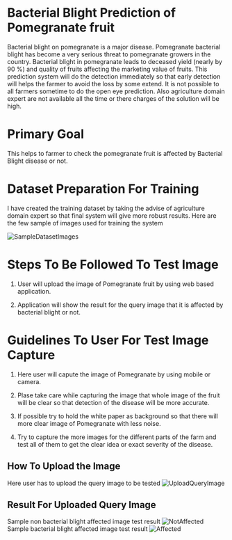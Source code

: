 
# Bacterial Blight Prediction of Pomegranate fruit

Bacterial blight on pomegranate is a major disease. Pomegranate bacterial blight has become a very serious threat to pomegranate growers in the country. Bacterial blight in pomegranate leads to deceased yield (nearly by 90 %) and quality of fruits affecting the marketing value of fruits.  This prediction system will do the detection immediately so that early detection will helps the farmer to avoid the loss by some extend. It is not possible to all farmers sometime to do the open eye prediction. Also agriculture domain expert are not available all the time or there charges of the solution will be high.

# Primary Goal
This helps to farmer to check the pomegranate fruit is affected by Bacterial Blight disease or not.

# Dataset Preparation For Training
I have created the training dataset by taking the advise of agriculture domain expert so that final system will give more robust results. Here are the few sample of images used for training the system

![SampleDatasetImages](https://user-images.githubusercontent.com/64839565/150180298-e78d8a32-78cf-4495-816f-27007c415dfd.png)

# Steps To Be Followed To Test Image

1) User will upload the image of Pomegranate fruit by using web based application.

2) Application will show the result for the query image that it is affected by bacterial blight or not. 


# Guidelines To User For Test Image Capture

 1) Here user will capute the image of Pomegranate by using mobile or camera.

 2) Plase take care while capturing the image that whole image of the fruit will be clear so that detection of the disease will be  more accurate.
 
 3) If possible try to hold the white paper as background so that there will more clear image of Pomegranate with less noise.
 
 4) Try to capture the more images for the different parts of the farm and test all of them to get the clear idea or exact severity  of the disease.
  
  
## How To Upload the Image
Here user has to upload the query image to be tested
![UploadQueryImage](https://user-images.githubusercontent.com/64839565/150172777-1bcbf5d5-2afd-4ccc-bb5c-77231b5f62a7.png)
## Result For Uploaded Query Image
Sample non bacterial blight affected image test result
![NotAffected](https://user-images.githubusercontent.com/64839565/150173010-615fb09b-eeb4-4cdc-b99d-c8b456e2969a.png)
Sample bacterial blight affected image test result
![Affected](https://user-images.githubusercontent.com/64839565/150173089-afbfa11c-7823-4b64-a430-4861bf1fe1c5.png)
